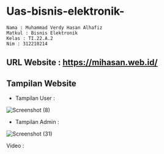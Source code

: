 # Uas-bisnis-elektronik-

```
Nama : Muhammad Verdy Hasan Alhafiz
Matkul : Bisnis Elektronik
Kelas : TI.22.A.2
Nim : 312210214
```

## URL Website : https://mihasan.web.id/

## Tampilan Website 

- Tampilan User :

![Screenshot (8)](https://github.com/Mverdy22A2/Uas-bisnis-elektronik-/assets/115523263/a218a63d-2505-4545-a2c3-a046db92cd3d)

- Tampilan Admin :

![Screenshot (31)](https://github.com/Mverdy22A2/Uas-bisnis-elektronik-/assets/115523263/aafa9d09-83a1-488d-9b01-dd074f827184)

Video :

